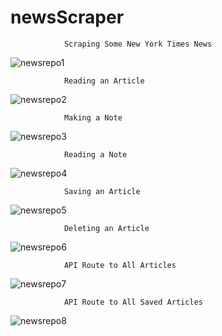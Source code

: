 # newsScraper

                Scraping Some New York Times News
![newsrepo1](https://user-images.githubusercontent.com/28810487/32114574-e9c38f58-bb11-11e7-9a69-df7bfd7b3305.gif)

                Reading an Article
![newsrepo2](https://user-images.githubusercontent.com/28810487/32114843-9c51f1b4-bb12-11e7-8b76-6a625fed3239.gif)

                Making a Note
![newsrepo3](https://user-images.githubusercontent.com/28810487/32115386-9ca0d52a-bb14-11e7-9ad1-833c7a8f0df4.gif)

                Reading a Note
![newsrepo4](https://user-images.githubusercontent.com/28810487/32115556-4c36942a-bb15-11e7-944c-df38197e37e7.gif)

                Saving an Article
![newsrepo5](https://user-images.githubusercontent.com/28810487/32115702-d26ab35a-bb15-11e7-93d2-2a7f1b6a9db6.gif)

                Deleting an Article
![newsrepo6](https://user-images.githubusercontent.com/28810487/32115849-6207b68e-bb16-11e7-94ca-ba458faa9113.gif)

                API Route to All Articles
![newsrepo7](https://user-images.githubusercontent.com/28810487/32116014-f0a8c590-bb16-11e7-8bf6-e7e72bcc62f0.gif)

                API Route to All Saved Articles
![newsrepo8](https://user-images.githubusercontent.com/28810487/32116177-8f3321e2-bb17-11e7-9312-fca91f391c39.gif)
